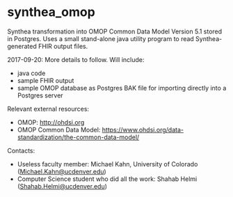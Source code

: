 # synthea_omop
Synthea transformation into OMOP Common Data Model Version 5.1 stored in Postgres. Uses a small stand-alone java utility program to read Synthea-generated FHIR output files.

2017-09-20: More details to follow. Will include:
* java code
* sample FHIR output
* sample OMOP database as Postgres BAK file for importing directly into a Postgres server

Relevant external resources:
* OMOP: http://ohdsi.org
* OMOP Common Data Model: https://www.ohdsi.org/data-standardization/the-common-data-model/

Contacts: 
* Useless faculty member: Michael Kahn, University of Colorado (Michael.Kahn@ucdenver.edu)
* Computer Science student who did all the work: Shahab Helmi (Shahab.Helmi@ucdenver.edu)
